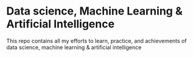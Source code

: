 # Data science, Machine Learning & Artificial Intelligence
This repo contains all my efforts to learn, practice, and achievements of data science, machine learning & artificial intelligence